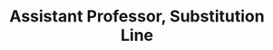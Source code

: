 ---
title: Assistant Professor, Substitution Line
organization: Borough of Manhattan Community College
location: CUNY
start: 2016-01-01
end: 2016-06-30
---
